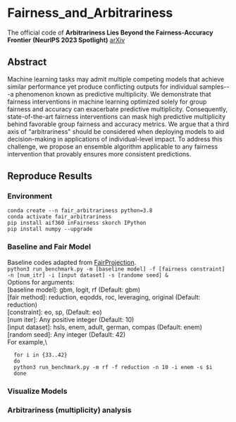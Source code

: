 # Fairness_and_Arbitrariness
The official code of **Arbitrariness Lies Beyond the Fairness-Accuracy Frontier** **(NeurIPS 2023 Spotlight)** [arXiv](https://arxiv.org/pdf/2306.09425.pdf)

## Abstract
Machine learning tasks may admit multiple competing models that achieve similar performance yet produce conflicting outputs for individual samples---a phenomenon known as predictive multiplicity. We demonstrate that fairness interventions in machine learning optimized solely for group fairness and accuracy can exacerbate predictive multiplicity. Consequently, state-of-the-art fairness interventions can mask high predictive multiplicity behind favorable group fairness and accuracy metrics. We argue that a third axis of "arbitrariness" should be considered when deploying models to aid decision-making in applications of individual-level impact. To address this challenge, we propose an ensemble algorithm applicable to any fairness intervention that provably ensures more consistent predictions.

## Reproduce Results
### Environment
```
conda create --n fair_arbitrariness python=3.8
conda activate fair_arbitrariness
pip install aif360 inFairness skorch IPython
pip install numpy --upgrade
```
### Baseline and Fair Model
Baseline codes adapted from [FairProjection](https://github.com/HsiangHsu/Fair-Projection#data-contains-all-datasets).\
`python3 run_benchmark.py -m [baseline model] -f [fairness constraint] -n [num_itr] -i [input dataset] -s [randome seed] &`\
Options for arguments:\
[baseline model]: gbm, logit, rf (Default: gbm)\
[fair method]: reduction, eqodds, roc, leveraging, original (Default: reduction)\
[constraint]: eo, sp, (Default: eo)\
[num iter]: Any positive integer (Default: 10)\
[input dataset]: hsls, enem, adult, german, compas (Default: enem)\
[random seed]: Any integer (Default: 42)\
For example,\
```
  for i in {33..42}
  do
  python3 run_benchmark.py -m rf -f reduction -n 10 -i enem -s $i
  done
```
### Visualize Models

### Arbitrariness (multiplicity) analysis

